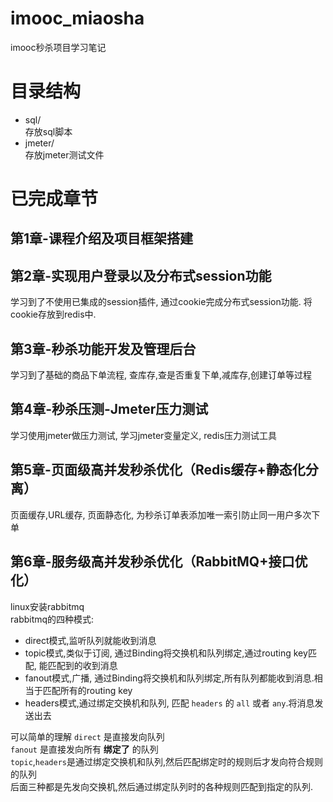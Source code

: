# imooc_miaosha
imooc秒杀项目学习笔记

# 目录结构
- sql/   
    存放sql脚本
- jmeter/  
    存放jmeter测试文件


# 已完成章节
## 第1章-课程介绍及项目框架搭建
## 第2章-实现用户登录以及分布式session功能
学习到了不使用已集成的session插件, 通过cookie完成分布式session功能. 将cookie存放到redis中.
## 第3章-秒杀功能开发及管理后台
学习到了基础的商品下单流程, 查库存,查是否重复下单,减库存,创建订单等过程
## 第4章-秒杀压测-Jmeter压力测试
学习使用jmeter做压力测试, 学习jmeter变量定义, redis压力测试工具
## 第5章-页面级高并发秒杀优化（Redis缓存+静态化分离）
页面缓存,URL缓存, 页面静态化, 为秒杀订单表添加唯一索引防止同一用户多次下单
## 第6章-服务级高并发秒杀优化（RabbitMQ+接口优化）
linux安装rabbitmq  
rabbitmq的四种模式:
- direct模式,监听队列就能收到消息
- topic模式,类似于订阅, 通过Binding将交换机和队列绑定,通过routing key匹配, 能匹配到的收到消息
- fanout模式,广播, 通过Binding将交换机和队列绑定,所有队列都能收到消息.相当于匹配所有的routing key
- headers模式,通过绑定交换机和队列, 匹配 `headers` 的 `all` 或者 `any`.将消息发送出去  

可以简单的理解 `direct` 是直接发向队列  
`fanout` 是直接发向所有 **绑定了** 的队列  
`topic`,`headers`是通过绑定交换机和队列,然后匹配绑定时的规则后才发向符合规则的队列  
后面三种都是先发向交换机,然后通过绑定队列时的各种规则匹配到指定的队列.  